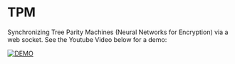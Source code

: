 # TPM

Synchronizing Tree Parity Machines (Neural Networks for Encryption) via a web socket. See the Youtube Video below for a demo:

[![DEMO](https://img.youtube.com/vi/osc-UtzI7jQ/1.jpg)](https://youtu.be/osc-UtzI7jQ)
